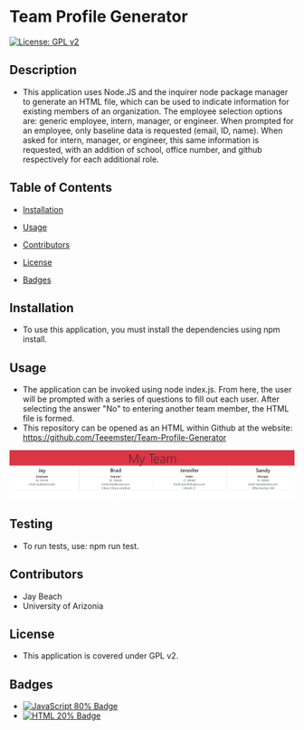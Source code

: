 # Team Profile Generator

[![License: GPL v2](https://img.shields.io/badge/License-GPL_v2-blue.svg)](https://www.gnu.org/licenses/old-licenses/gpl-2.0.en.html)

## Description
* This application uses Node.JS and the inquirer node package manager to generate an HTML file, which can be used to indicate information for existing members of an organization. The employee selection options are: generic employee, intern, manager, or engineer. When prompted for an employee, only baseline data is requested (email, ID, name). When asked for intern, manager, or engineer, this same information is requested, with an addition of school, office number, and github respectively for each additional role.

## Table of Contents
* [Installation](#installation)

* [Usage](#usage)

* [Contributors](#contributors)

* [License](#license)

* [Badges](#badges)

## Installation
* To use this application, you must install the dependencies using npm install. 

## Usage
* The application can be invoked using node index.js. From here, the user will be prompted with a series of questions to fill out each user. After selecting the answer "No" to entering another team member, the HTML file is formed.
* This repository can be opened as an HTML within Github at the website: https://github.com/Teeemster/Team-Profile-Generator

![Sample of Profile](assets/ProfileSample.PNG)

## Testing
* To run tests, use: npm run test.

## Contributors
* Jay Beach
* University of Arizonia

## License
* This application is covered under GPL v2.

## Badges

* <a href="https://github.com/badges/shields"><img src="https://img.shields.io/badge/JSS-80%25-green" alt="JavaScript 80% Badge"></a>
* <a href="https://github.com/badges/shields"><img src="https://img.shields.io/badge/JSS-20%25-green" alt="HTML 20% Badge"></a>

